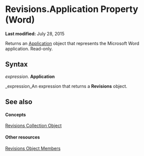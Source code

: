 
# Revisions.Application Property (Word)

 **Last modified:** July 28, 2015

Returns an  [Application](d1cf6f8f-4e88-bf01-93b4-90a83f79cb44.md) object that represents the Microsoft Word application. Read-only.

## Syntax

 _expression_. **Application**

 _expression_An expression that returns a  **Revisions** object.


## See also


#### Concepts


 [Revisions Collection Object](7f267a64-885a-cb4c-008a-e8545cea94d2.md)
#### Other resources


 [Revisions Object Members](e1246cc8-0a2d-2bf9-999c-d9c5f35ac157.md)
